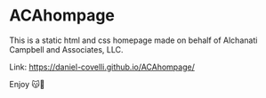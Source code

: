 # ACAhompage

This is a static html and css homepage made on behalf of Alchanati Campbell and Associates, LLC. 

Link: https://daniel-covelli.github.io/ACAhompage/

Enjoy 😽🎉
